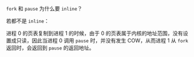 `fork` 和 `pause` 为什么要 `inline`？

若都不是 `inline`：

进程 0 的页表复制到进程 1 的时候，由于 0 的页表属于内核的地址范围，没有设置成只读，因此当进程 0 调用 `pause` 时，并没有发生 COW，从而进程 1 从 `fork` 返回时，会返回到 `pause` 的返回地址。